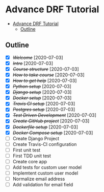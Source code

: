 # Advance DRF Tutorial

<!-- TOC -->

- [Advance DRF Tutorial](#advance-drf-tutorial)
  - [Outline](#outline)

<!-- /TOC -->

## Outline

- [x] ~~_Welcome_~~ [2020-07-03]
- [x] ~~_Intro_~~ [2020-07-03]
- [x] ~~_Course structure_~~ [2020-07-03]
- [x] ~~_How to take course_~~ [2020-07-03]
- [x] ~~_How to get help_~~ [2020-07-03]
- [x] ~~_Python setup_~~ [2020-07-03]
- [x] ~~_Django setup_~~ [2020-07-03]
- [x] ~~_Docker setup_~~ [2020-07-03]
- [x] ~~_Travis CI setup_~~ [2020-07-03]
- [x] ~~_Postgres setup_~~ [2020-07-03]
- [x] ~~_Test Driven Development_~~ [2020-07-03]
- [x] ~~_Create GitHub project_~~ [2020-07-03]
- [x] ~~_Dockerfile setup_~~ [2020-07-03]
- [x] ~~_Docker Compose setup_~~ [2020-07-03]
- [ ] Create Django Project
- [ ] Create Travis-CI configuration
- [ ] First unit test
- [ ] First TDD unit test
- [ ] Create core app
- [ ] Add tests for custom user model
- [ ] Implemtent custom user model
- [ ] Normalize email address
- [ ] Add validation for email field
